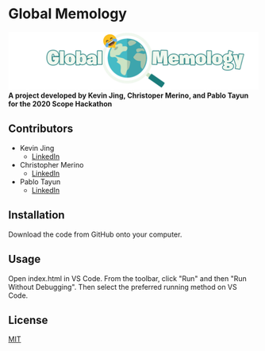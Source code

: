 # Global Memology
![Global Memology Logo](assets/logo.png?raw=true "Logo")
**A project developed by Kevin Jing, Christoper Merino, and Pablo Tayun for the 2020 Scope Hackathon**

## Contributors
- Kevin Jing
    - [LinkedIn](https://www.linkedin.com/in/kevin-jing-248958195/)
- Christopher Merino
    - [LinkedIn](https://www.linkedin.com/in/chrismerinobrito/)
- Pablo Tayun
    - [LinkedIn](https://www.linkedin.com/in/pablotayunmazariegos/)

## Installation
Download the code from GitHub onto your computer.

## Usage
Open index.html in VS Code. From the toolbar, click "Run" and then "Run Without Debugging". Then select the preferred running method on VS Code. 

## License
[MIT](https://choosealicense.com/licenses/mit/)
